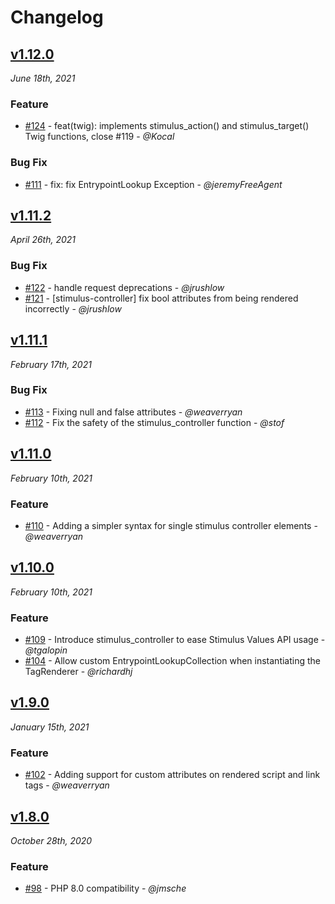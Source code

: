 # Changelog

## [v1.12.0](https://github.com/symfony/maker-bundle/releases/tag/v1.12.0)

*June 18th, 2021*

### Feature

- [#124](https://github.com/symfony/webpack-encore-bundle/pull/124) - feat(twig): implements stimulus_action() and stimulus_target() Twig functions, close #119 - *@Kocal*

### Bug Fix

- [#111](https://github.com/symfony/webpack-encore-bundle/pull/111) - fix: fix EntrypointLookup Exception - *@jeremyFreeAgent*

## [v1.11.2](https://github.com/symfony/webpack-encore-bundle/releases/tag/v1.11.2)

*April 26th, 2021*

### Bug Fix

- [#122](https://github.com/symfony/webpack-encore-bundle/pull/122) - handle request deprecations - *@jrushlow*
- [#121](https://github.com/symfony/webpack-encore-bundle/pull/121) - [stimulus-controller] fix bool attributes from being rendered incorrectly - *@jrushlow*

## [v1.11.1](https://github.com/symfony/webpack-encore-bundle/releases/tag/v1.11.1)

*February 17th, 2021*

### Bug Fix

- [#113](https://github.com/symfony/webpack-encore-bundle/pull/113) - Fixing null and false attributes  - *@weaverryan*
- [#112](https://github.com/symfony/webpack-encore-bundle/pull/112) - Fix the safety of the stimulus_controller function - *@stof*

## [v1.11.0](https://github.com/symfony/webpack-encore-bundle/releases/tag/v1.11.0)

*February 10th, 2021*

### Feature

- [#110](https://github.com/symfony/webpack-encore-bundle/pull/110) - Adding a simpler syntax for single stimulus controller elements - *@weaverryan*

## [v1.10.0](https://github.com/symfony/webpack-encore-bundle/releases/tag/v1.10.0)

*February 10th, 2021*

### Feature

- [#109](https://github.com/symfony/webpack-encore-bundle/pull/109) - Introduce stimulus_controller to ease Stimulus Values API usage - *@tgalopin*
- [#104](https://github.com/symfony/webpack-encore-bundle/pull/104) - Allow custom EntrypointLookupCollection when instantiating the TagRenderer - *@richardhj*

## [v1.9.0](https://github.com/symfony/webpack-encore-bundle/releases/tag/v1.9.0)

*January 15th, 2021*

### Feature

- [#102](https://github.com/symfony/webpack-encore-bundle/pull/102) - Adding support for custom attributes on rendered script and link tags - *@weaverryan*

## [v1.8.0](https://github.com/symfony/webpack-encore-bundle/releases/tag/v1.8.0)

*October 28th, 2020*

### Feature

- [#98](https://github.com/symfony/webpack-encore-bundle/pull/98) - PHP 8.0 compatibility - *@jmsche*
